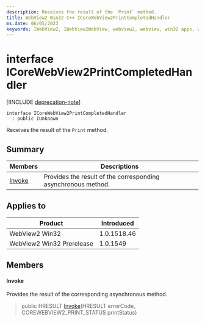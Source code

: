 ```yaml
---
description: Receives the result of the `Print` method.
title: WebView2 Win32 C++ ICoreWebView2PrintCompletedHandler
ms.date: 06/05/2023
keywords: IWebView2, IWebView2WebView, webview2, webview, win32 apps, win32, edge, ICoreWebView2, ICoreWebView2Controller, browser control, edge html, ICoreWebView2PrintCompletedHandler
---
```


# interface ICoreWebView2PrintCompletedHandler

[!INCLUDE [deprecation-note](../includes/deprecation-note.md)]

```
interface ICoreWebView2PrintCompletedHandler
  : public IUnknown
```

Receives the result of the `Print` method.

## Summary

 Members                        | Descriptions
--------------------------------|---------------------------------------------
[Invoke](#invoke) | Provides the result of the corresponding asynchronous method.

## Applies to

Product                         | Introduced
--------------------------------|---------------------------------------------
WebView2 Win32            |    1.0.1518.46
WebView2 Win32 Prerelease |    1.0.1549

## Members

#### Invoke

Provides the result of the corresponding asynchronous method.

> public HRESULT [Invoke](#invoke)(HRESULT errorCode, COREWEBVIEW2_PRINT_STATUS printStatus)

